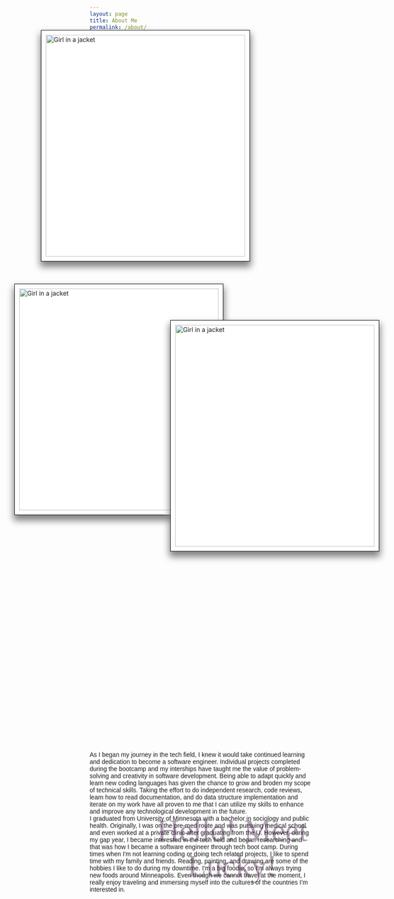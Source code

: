 ```yaml
---
layout: page
title: About Me
permalink: /about/
---
```

<div>
<img src="/personal_portfolio/assets/img/pexels/hike.JPG" alt="Girl in a jacket" style="float:left;position:relative;right:110px;bottom:30px;border: solid white 10px;padding:10px;background-color:white;border:solid #000 0.5px;box-shadow: 0px 10px 15px 2px grey;width:450px;height:500px"> 
</div>
<div>
<img src="/personal_portfolio/assets/img/pexels/original.jpeg" alt="Girl in a jacket" style="float:center;position:relative;right:170px;top:20px;border: solid white 10px;padding:10px;background-color:white;border:solid #000 0.5px;box-shadow: 0px 10px 15px 2px grey;width:450px;height:500px"> 
</div>
<div>
<img src="/personal_portfolio/assets/img/pexels/coffee.JPG" alt="Girl in a jacket" style="float:right;position:relative;left:150px;bottom:420px;border: solid white 10px;padding:10px;background-color:white;border:solid #000 0.5px;box-shadow: 0px 10px 15px 2px grey;width:450px;height:500px"> 
</div>
<div style="font-family:Brush Script MT;text-align:center;font-size:70px;position:relative;top:170px;left:70px;color:#b39eb5;">
<p>
Hello! Meet Lucky!
</p>
</div>
<div style="position:relative;bottom:200px;">
<article style="font-family:sans-serif;font-weight:100;">
As I began my journey in the tech field, I knew it would take continued learning and dedication to become a software engineer. Individual projects completed during the bootcamp and my interships have taught me the value of problem-solving and creativity in software development. Being able to adapt quickly and learn new coding languages has given the chance to grow and broden my scope of technical skills. Taking the effort to do independent research, code reviews, learn how to read documentation, and do data structure implementation and iterate on my work have all proven to me that I can utilize my skills to enhance and improve any technological development in the future.
</article>

<article style="font-family:sans-serif;font-weight:100;">
I graduated from University of Minnesota with a bachelor in sociology and public health. Originally, I was on the pre-med route and was pursuing medical school and even worked at a private clinic after graduating from the U. However, during my gap year, I became interested in the tech field and began researching and that was how I became a software engineer through tech boot camp. During times when I'm not learning coding or doing tech related projects, I like to spend time with my family and friends. Reading, painting, and drawing are some of the hobbies I like to do during my downtime. I'm a big foodie, so I'm always trying new foods around Minneapolis. Even though we cannot travel at the moment, I really enjoy traveling and immersing myself into the cultures of the countries I’m interested in.
</article>

</div>

